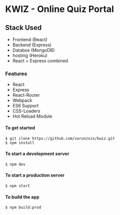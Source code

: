 # KWIZ - Online Quiz Portal

## Stack Used
- Frontend (React)
- Backend (Express)
- Databse (MongoDB)
- hosting (Heroku)
- React + Express combined

### Features
- React
- Express
- React-Router
- Webpack
- ES6 Support
- CSS-Loaders
- Hot Reload Module

#### To get started
```shell
$ git clone https://github.com/varunzxzx/kwiz.git
$ npm install
```
#### To start a development server
```shell
$ npm dev
```

#### To start a production server
```shell
$ npm start
```

#### To build the app
```shell
$ npm build:prod
```
